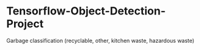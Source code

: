 # Tensorflow-Object-Detection-Project
Garbage classification (recyclable, other, kitchen waste, hazardous waste)
